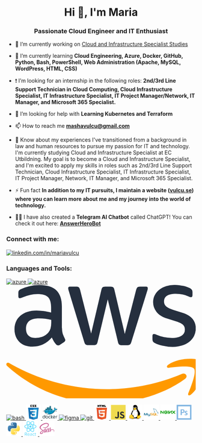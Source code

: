 <h1 align="center">Hi 👋, I'm Maria</h1>
<h3 align="center">Passionate Cloud Engineer and IT Enthusiast</h3>

- 🔭 I’m currently working on [Cloud and Infrastructure Specialist Studies](https://ecutbildning.se/utbildningar/cloud-och-infrastrukturspecialist/)

- 🌱 I’m currently learning **Cloud Engineering, Azure, Docker, GitHub, Python, Bash, PowerShell, Web Administration (Apache, MySQL, WordPress, HTML, CSS)**

- ❗ I’m looking for an internship in the following roles: **2nd/3rd Line Support Technician in Cloud Computing, Cloud Infrastructure Specialist, IT Infrastructure Specialist, IT Project Manager/Network, IT Manager, and Microsoft 365 Specialist.**

- 🤝 I’m looking for help with **Learning Kubernetes and Terraform**

- 📫 How to reach me **mashavulcu@gmail.com**

- 📄 Know about my experiences I've transitioned from a background in law and human resources to pursue my passion for IT and technology. I'm currently studying Cloud and Infrastructure Specialist at EC Utbildning. My goal is to become a Cloud and Infrastructure Specialist, and I'm excited to apply my skills in roles such as 2nd/3rd Line Support Technician, Cloud Infrastructure Specialist, IT Infrastructure Specialist, IT Project Manager, Network, IT Manager, and Microsoft 365 Specialist.

- ⚡ Fun fact **In addition to my IT pursuits, I maintain a website ([vulcu.se](https://vulcu.se)) where you can learn more about me and my journey into the world of technology.**
- 🤖🧠 I have also created a **Telegram AI Chatbot** called ChatGPT! You can check it out here: **[AnswerHeroBot](https://t.me/AnswerHeroBot)**

<h3 align="left">Connect with me:</h3>
<p align="left">
<a href="https://linkedin.com/in/linkedin.com/in/maria-v-828a892a" target="blank"><img align="center" src="https://raw.githubusercontent.com/rahuldkjain/github-profile-readme-generator/master/src/images/icons/Social/linked-in-alt.svg" alt="linkedin.com/in/mariavulcu" height="30" width="40" /></a>
</p>

<h3 align="left">Languages and Tools:</h3>


<p align="left"> 
<a href="https://azure.microsoft.com/en-in/" target="_blank" rel="noreferrer"> <img src="https://www.vectorlogo.zone/logos/microsoft_azure/microsoft_azure-icon.svg" alt="azure" width="40" height="40"/> </a> 
<a href="https://cloud.google.com/?hl=en/" target="_blank" rel="noreferrer"> <img src="http://www.w3.org/2000/svg" alt="azure" width="40" height="40"/> </a> 
<svg xmlns="http://www.w3.org/2000/svg" width="525.999" height="314.545" id="aws"><path fill="#252f3e" d="M148.232 114.237a52.931 52.931 0 0 0 1.924 15.57 93.64 93.64 0 0 0 5.6 12.6 7.61 7.61 0 0 1 1.225 4.024c0 1.749-1.05 3.5-3.324 5.248l-11.021 7.348a8.388 8.388 0 0 1-4.548 1.574 8.05 8.05 0 0 1-5.248-2.449 54.121 54.121 0 0 1-6.3-8.222c-1.749-2.974-3.5-6.3-5.423-10.322q-20.468 24.138-51.434 24.138c-14.7 0-26.416-4.2-34.988-12.6s-12.946-19.59-12.946-33.585c0-14.87 5.248-26.941 15.92-36.038s24.841-13.646 42.86-13.646a138.511 138.511 0 0 1 18.544 1.4c6.473.875 13.121 2.274 20.118 3.849V60.355c0-13.3-2.8-22.567-8.222-27.991-5.6-5.423-15.045-8.047-28.516-8.047a79.6 79.6 0 0 0-18.894 2.274 139.4 139.4 0 0 0-18.894 5.948 50.2 50.2 0 0 1-6.123 2.274 10.73 10.73 0 0 1-2.8.525c-2.449 0-3.674-1.749-3.674-5.423v-8.572c0-2.8.35-4.9 1.225-6.123a13.1 13.1 0 0 1 4.9-3.674 100.716 100.716 0 0 1 22.043-7.872A106.062 106.062 0 0 1 87.527.35c20.822 0 36.038 4.723 45.835 14.17 9.622 9.447 14.52 23.792 14.52 43.036v56.681Zm-71.026 26.591a56.7 56.7 0 0 0 18.019-3.149 38.984 38.984 0 0 0 16.619-11.2 27.768 27.768 0 0 0 5.948-11.2 62.8 62.8 0 0 0 1.749-15.22v-7.34a146.1 146.1 0 0 0-16.092-2.974A131.821 131.821 0 0 0 87.002 88.7c-11.721 0-20.293 2.274-26.066 7s-8.572 11.371-8.572 20.118c0 8.222 2.1 14.345 6.473 18.544 4.2 4.374 10.322 6.473 18.369 6.473Zm140.478 18.894c-3.149 0-5.248-.525-6.648-1.749-1.4-1.05-2.624-3.5-3.674-6.823L166.249 15.92a30.644 30.644 0 0 1-1.574-7c0-2.8 1.4-4.374 4.2-4.374h17.144c3.324 0 5.6.525 6.823 1.749 1.4 1.05 2.449 3.5 3.5 6.823l29.39 115.811 27.29-115.808c.875-3.5 1.924-5.773 3.324-6.823s3.849-1.749 7-1.749h14c3.324 0 5.6.525 7 1.749 1.4 1.05 2.624 3.5 3.324 6.823l27.641 117.211 30.255-117.211c1.05-3.5 2.274-5.773 3.5-6.823 1.4-1.05 3.674-1.749 6.823-1.749h16.27c2.8 0 4.374 1.4 4.374 4.374a17.445 17.445 0 0 1-.35 2.8 24.891 24.891 0 0 1-1.225 4.374l-42.161 135.23q-1.574 5.248-3.674 6.823a11.192 11.192 0 0 1-6.648 1.749h-15.046c-3.324 0-5.6-.525-7-1.749s-2.624-3.5-3.324-7L269.991 38.312l-26.942 112.663c-.875 3.5-1.924 5.773-3.324 7s-3.849 1.749-7 1.749Zm224.8 4.723a115.767 115.767 0 0 1-26.941-3.149c-8.747-2.1-15.57-4.374-20.118-7-2.8-1.574-4.723-3.324-5.423-4.9a12.349 12.349 0 0 1-1.05-4.9v-8.916c0-3.674 1.4-5.423 4.024-5.423a9.906 9.906 0 0 1 3.149.525c1.05.35 2.624 1.05 4.374 1.749a95.157 95.157 0 0 0 19.244 6.123 105.06 105.06 0 0 0 20.818 2.1c11.021 0 19.594-1.924 25.542-5.773a18.839 18.839 0 0 0 9.1-16.619 17.037 17.037 0 0 0-4.723-12.246c-3.149-3.324-9.1-6.3-17.669-9.1l-25.372-7.871c-12.771-4.023-22.218-9.971-27.99-17.845a41.68 41.68 0 0 1-8.747-25.367 38.934 38.934 0 0 1 4.723-19.419 44.982 44.982 0 0 1 12.6-14.345 55.525 55.525 0 0 1 18.194-9.1A76.248 76.248 0 0 1 448.257 0a87.822 87.822 0 0 1 11.721.7c4.024.525 7.7 1.225 11.371 1.924 3.5.875 6.823 1.749 9.972 2.8a38.181 38.181 0 0 1 7.348 3.149 15.128 15.128 0 0 1 5.248 4.374 9.428 9.428 0 0 1 1.574 5.773v8.222c0 3.674-1.4 5.6-4.024 5.6-1.4 0-3.674-.7-6.648-2.1q-14.958-6.823-33.589-6.823c-9.972 0-17.844 1.574-23.267 4.9s-8.222 8.4-8.222 15.57a16.52 16.52 0 0 0 5.248 12.421c3.5 3.324 9.972 6.648 19.244 9.622L469.075 74c12.6 4.024 21.693 9.622 27.116 16.794a39.587 39.587 0 0 1 8.047 24.492 44.973 44.973 0 0 1-4.548 20.293 47.049 47.049 0 0 1-12.771 15.395 56.392 56.392 0 0 1-19.419 9.8 83.188 83.188 0 0 1-25.017 3.674Z" data-name="Path 53"></path><path fill="#f90" d="M475.548 249.464c-57.556 42.511-141.178 65.078-213.079 65.078-100.767.004-191.562-37.259-260.137-99.188-5.423-4.9-.525-11.546 5.948-7.7 74.175 43.036 165.67 69.1 260.313 69.1 63.854 0 134.005-13.3 198.559-40.587 9.622-4.374 17.844 6.3 8.4 13.3Z" data-name="Path 54"></path><path fill="#f90" d="M499.515 222.176c-7.348-9.447-48.634-4.548-67.353-2.274-5.6.7-6.473-4.2-1.4-7.872 32.889-23.092 86.946-16.445 93.244-8.747 6.3 7.872-1.749 61.929-32.539 87.821-4.723 4.024-9.272 1.924-7.173-3.324 6.999-17.32 22.569-56.332 15.221-65.604Z" data-name="Path 55"></path></svg>


<a href="https://www.gnu.org/software/bash/" target="_blank" rel="noreferrer"> <img src="https://www.vectorlogo.zone/logos/gnu_bash/gnu_bash-icon.svg" alt="bash" width="40" height="40"/> </a> <a href="https://www.w3schools.com/css/" target="_blank" rel="noreferrer"> <img src="https://raw.githubusercontent.com/devicons/devicon/master/icons/css3/css3-original-wordmark.svg" alt="css3" width="40" height="40"/> </a> <a href="https://www.docker.com/" target="_blank" rel="noreferrer"> <img src="https://raw.githubusercontent.com/devicons/devicon/master/icons/docker/docker-original-wordmark.svg" alt="docker" width="40" height="40"/> </a> <a href="https://www.figma.com/" target="_blank" rel="noreferrer"> <img src="https://www.vectorlogo.zone/logos/figma/figma-icon.svg" alt="figma" width="40" height="40"/> </a> <a href="https://git-scm.com/" target="_blank" rel="noreferrer"> <img src="https://www.vectorlogo.zone/logos/git-scm/git-scm-icon.svg" alt="git" width="40" height="40"/> </a> <a href="https://www.w3.org/html/" target="_blank" rel="noreferrer"> <img src="https://raw.githubusercontent.com/devicons/devicon/master/icons/html5/html5-original-wordmark.svg" alt="html5" width="40" height="40"/> </a> <a href="https://developer.mozilla.org/en-US/docs/Web/JavaScript" target="_blank" rel="noreferrer"> <img src="https://raw.githubusercontent.com/devicons/devicon/master/icons/javascript/javascript-original.svg" alt="javascript" width="40" height="40"/> </a> <a href="https://www.linux.org/" target="_blank" rel="noreferrer"> <img src="https://raw.githubusercontent.com/devicons/devicon/master/icons/linux/linux-original.svg" alt="linux" width="40" height="40"/> </a> <a href="https://www.mysql.com/" target="_blank" rel="noreferrer"> <img src="https://raw.githubusercontent.com/devicons/devicon/master/icons/mysql/mysql-original-wordmark.svg" alt="mysql" width="40" height="40"/> </a> <a href="https://www.nginx.com" target="_blank" rel="noreferrer"> <img src="https://raw.githubusercontent.com/devicons/devicon/master/icons/nginx/nginx-original.svg" alt="nginx" width="40" height="40"/> </a> <a href="https://www.photoshop.com/en" target="_blank" rel="noreferrer"> <img src="https://raw.githubusercontent.com/devicons/devicon/master/icons/photoshop/photoshop-line.svg" alt="photoshop" width="40" height="40"/> </a> <a href="https://www.python.org" target="_blank" rel="noreferrer"> <img src="https://raw.githubusercontent.com/devicons/devicon/master/icons/python/python-original.svg" alt="python" width="40" height="40"/> </a> <a href="https://reactjs.org/" target="_blank" rel="noreferrer"> <img src="https://raw.githubusercontent.com/devicons/devicon/master/icons/react/react-original-wordmark.svg" alt="react" width="40" height="40"/> </a> <a href="https://sass-lang.com" target="_blank" rel="noreferrer"> <img src="https://raw.githubusercontent.com/devicons/devicon/master/icons/sass/sass-original.svg" alt="sass" width="40" height="40"/> </a> </p>

